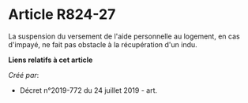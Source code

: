 # Article R824-27

La suspension du versement de l'aide personnelle au logement, en cas d'impayé, ne fait pas obstacle à la récupération d'un
indu.

**Liens relatifs à cet article**

_Créé par_:

  - Décret n°2019-772 du 24 juillet 2019 - art.
